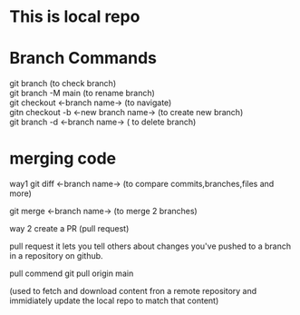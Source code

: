  # This is local repo

 # Branch Commands

 git branch (to check branch)<br>
 git branch -M main (to rename branch)<br>
 git checkout <-branch name-> (to navigate)<br>
 gitn checkout -b <-new branch name-> (to create new branch)<br>
 git branch -d <-branch name-> ( to delete branch)

# merging code

 way1
 git diff <-branch name-> (to compare commits,branches,files and more)

 git merge <-branch name-> (to merge 2 branches)

 way 2
  create a PR (pull request)

  pull request
  it lets you tell others about changes you've pushed to a branch in a repository on github.

  pull commend
   git pull origin main

   (used to fetch and download content fron a remote repository and immidiately update the local repo to match that content)
